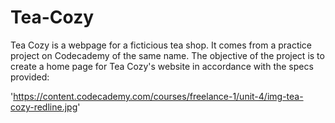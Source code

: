 # Tea-Cozy  

Tea Cozy is a webpage for a ficticious tea shop. It comes from a practice project on Codecademy of the same name. The objective of the project is to create a home page for Tea Cozy's website in accordance with the specs provided: 

'https://content.codecademy.com/courses/freelance-1/unit-4/img-tea-cozy-redline.jpg'


